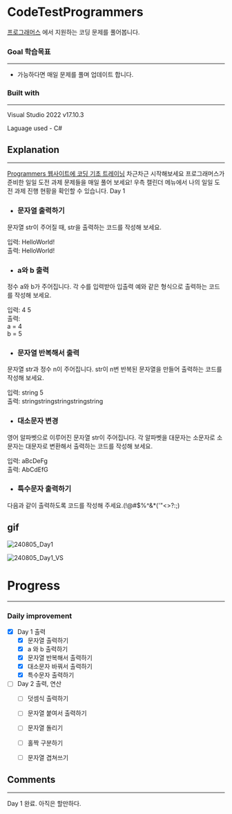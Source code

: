 # CodeTestProgrammers

[프로그래머스](https://school.programmers.co.kr/learn/challenges?order=recent&levels=1&languages=csharp) 에서 지원하는 코딩 문제를 풀어봅니다.

### Goal 학습목표

---

- 가능하다면 매일 문제를 풀며 업데이트 합니다.

### Built with

---

Visual Studio 2022 v17.10.3

Laguage used - C#

## Explanation

---

[Programmers 웹사이트에 코딩 기초 트레이닝](https://school.programmers.co.kr/learn/challenges/training?order=acceptance_desc) 
차근차근 시작해보세요
프로그래머스가 준비한 일일 도전 과제 문제들을 매일 풀어 보세요! 우측 캘린더 메뉴에서 나의 일일 도전 과제 진행 현황을 확인할 수 있습니다.
Day 1
* ### 문자열 출력하기 
문자열 str이 주어질 때, str을 출력하는 코드를 작성해 보세요.

입력: HelloWorld!  
출력: HelloWorld!

* ### a와 b 출력  
정수 a와 b가 주어집니다. 각 수를 입력받아 입출력 예와 같은 형식으로 출력하는 코드를 작성해 보세요.

입력: 4 5         
출력:         
a = 4       
b = 5

* ### 문자열 반복해서 출력  
문자열 str과 정수 n이 주어집니다. str이 n번 반복된 문자열을 만들어 출력하는 코드를 작성해 보세요.

입력: string 5  
출력: stringstringstringstringstring

* ### 대소문자 변경  
영어 알파벳으로 이루어진 문자열 str이 주어집니다. 각 알파벳을 대문자는 소문자로 소문자는 대문자로 변환해서 출력하는 코드를 작성해 보세요.

입력: aBcDeFg  
출력: AbCdEfG

* ### 특수문자 출력하기  
다음과 같이 출력하도록 코드를 작성해 주세요.(!@#$%^&*(\'"<>?:;)

gif
---- 
![240805_Day1](https://github.com/user-attachments/assets/aaf77dc6-abe1-4eaa-8307-102d4df1f5ba)

![240805_Day1_VS](https://github.com/user-attachments/assets/eb5d1c9c-fe13-42da-aa96-3ec79c897103)

# Progress

---

### Daily improvement

- [x]  Day 1 출력
    - [x]  문자열 출력하기
    - [x]  a 와 b 출력하기
    - [x]  문자열 반복해서 출력하기
    - [x]  대소문자 바꿔서 출력하기
    - [x]  특수문자 출력하기
- [ ]  Day 2 출력, 연산
    - [ ]  덧셈식 출력하기
    - [ ]  문자열 붙여서 출력하기
    - [ ]  문자열 돌리기
    - [ ]  홀짝 구분하기
    - [ ]  문자열 겹쳐쓰기


## Comments

---

Day 1 완료. 아직은 할만하다.
